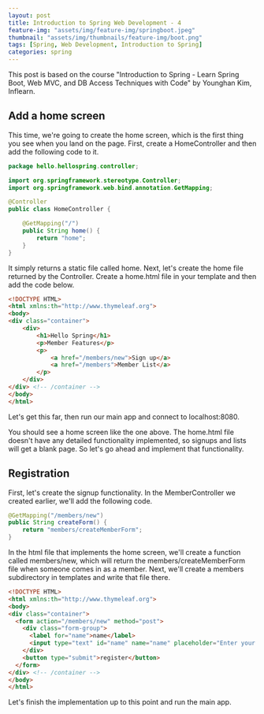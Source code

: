 ```yaml
---
layout: post
title: Introduction to Spring Web Development - 4
feature-img: "assets/img/feature-img/springboot.jpeg"
thumbnail: "assets/img/thumbnails/feature-img/boot.png"
tags: [Spring, Web Development, Introduction to Spring]
categories: spring
---
```


This post is based on the course "Introduction to Spring - Learn Spring Boot, Web MVC, and DB Access Techniques with Code" by Younghan Kim, Inflearn.

## Add a home screen

This time, we're going to create the home screen, which is the first thing you see when you land on the page. First, create a HomeController and then add the following code to it.

```java
package hello.hellospring.controller;

import org.springframework.stereotype.Controller;
import org.springframework.web.bind.annotation.GetMapping;

@Controller
public class HomeController {

    @GetMapping("/")
    public String home() {
        return "home";
    }
}
```

It simply returns a static file called home. Next, let's create the home file returned by the Controller. Create a home.html file in your template and then add the code below.

```html
<!DOCTYPE HTML>
<html xmlns:th="http://www.thymeleaf.org">
<body>
<div class="container">
    <div>
        <h1>Hello Spring</h1>
        <p>Member Features</p>
        <p>
            <a href="/members/new">Sign up</a>
            <a href="/members">Member List</a>
        </p>
    </div>
</div> <!-- /container -->
</body>
</html>
```

Let's get this far, then run our main app and connect to localhost:8080.



You should see a home screen like the one above. The home.html file doesn't have any detailed functionality implemented, so signups and lists will get a blank page. So let's go ahead and implement that functionality.

## Registration

First, let's create the signup functionality. In the MemberController we created earlier, we'll add the following code.

```java
@GetMapping("/members/new")
public String createForm() {
    return "members/createMemberForm";
}
```

In the html file that implements the home screen, we'll create a function called members/new, which will return the members/createMemberForm file when someone comes in as a member. Next, we'll create a members subdirectory in templates and write that file there.

```html
<!DOCTYPE HTML>
<html xmlns:th="http://www.thymeleaf.org">
<body>
<div class="container">
  <form action="/members/new" method="post">
    <div class="form-group">
      <label for="name">name</label>
      <input type="text" id="name" name="name" placeholder="Enter your name">
    </div>
    <button type="submit">register</button>
  </form>
</div> <!-- /container -->
</body>
</html>
```

Let's finish the implementation up to this point and run the main app.